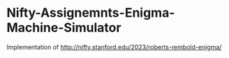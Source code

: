 # Nifty-Assignemnts-Enigma-Machine-Simulator
Implementation of http://nifty.stanford.edu/2023/roberts-rembold-enigma/
